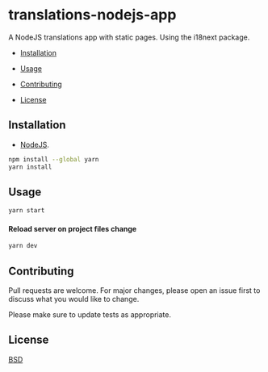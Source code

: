 # translations-nodejs-app

A NodeJS translations app with static pages. Using the i18next package.

* [Installation](#installation)

* [Usage](#usage)

* [Contributing](#contributing)

* [License](#license)

## Installation

* [NodeJS](https://nodejs.org/en/).

```bash
npm install --global yarn
yarn install
```

## Usage

```bash
yarn start
```

#### Reload server on project files change

```bash
yarn dev
```

## Contributing
Pull requests are welcome. For major changes, please open an issue first to discuss what you would like to change.

Please make sure to update tests as appropriate.

## License
[BSD](https://opensource.org/licenses/BSD-3-Clause)
